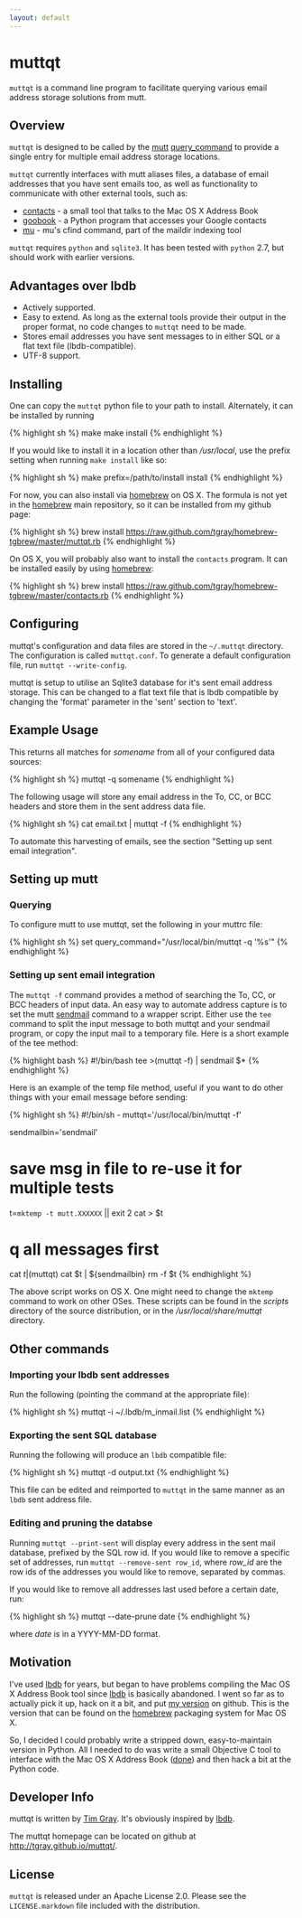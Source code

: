 ```yaml
---
layout: default
---
```

# muttqt #

`muttqt` is a command line program to facilitate querying various email address
storage solutions from mutt.

## Overview ##

`muttqt` is designed to be called by the [mutt][] [query_command][qc] to provide
a single entry for multiple email address storage locations.  

`muttqt` currently interfaces with mutt aliases files, a database of email
addresses that you have sent emails too, as well as functionality to communicate
with other external tools, such as:

- [contacts][] - a small tool that talks to the Mac OS X Address Book
- [goobook][] - a Python program that accesses your Google contacts
- [mu][] - mu's cfind command, part of the maildir indexing tool

`muttqt` requires `python` and `sqlite3`.  It has been tested with `python` 2.7,
but should work with earlier versions.

## Advantages over lbdb ##

- Actively supported.
- Easy to extend.  As long as the external tools provide their output in the
  proper format, no code changes to `muttqt` need to be made.
- Stores email addresses you have sent messages to in either SQL or a flat text
  file (lbdb-compatible).
- UTF-8 support.  

## Installing ##

One can copy the `muttqt` python file to your path to install.  Alternately, it
can be installed by running

{% highlight sh %}
make
make install
{% endhighlight %}

If you would like to install it in a location other than */usr/local*, use the
prefix setting when running `make install` like so:

{% highlight sh %}
make prefix=/path/to/install install
{% endhighlight %}

For now, you can also install via [homebrew][] on OS X.  The formula is not yet in the [homebrew][] main repository, so it can be installed from my github page:

{% highlight sh %}
brew install https://raw.github.com/tgray/homebrew-tgbrew/master/muttqt.rb
{% endhighlight %}

On OS X, you will probably also want to install the `contacts` program.  It can
be installed easily by using [homebrew][]:

{% highlight sh %}
brew install https://raw.github.com/tgray/homebrew-tgbrew/master/contacts.rb
{% endhighlight %}

## Configuring ##

muttqt's configuration and data files are stored in the `~/.muttqt` directory.
The configuration is called `muttqt.conf`.  To generate a default configuration
file, run `muttqt --write-config`.

muttqt is setup to utilise an Sqlite3 database for it's sent email address
storage.  This can be changed to a flat text file that is lbdb compatible by
changing the 'format' parameter in the 'sent' section to 'text'.

## Example Usage ##

This returns all matches for *somename* from all of your configured data sources:

{% highlight sh %}
muttqt -q somename
{% endhighlight %}

The following usage will store any email address in the To, CC, or BCC headers
and store them in the sent address data file.

{% highlight sh %}
cat email.txt | muttqt -f
{% endhighlight %}

To automate this harvesting of emails, see the section "Setting up sent email
integration".

## Setting up mutt ##

### Querying ###

To configure mutt to use muttqt, set the following in your muttrc file:

{% highlight sh %}
set query_command="/usr/local/bin/muttqt -q '%s'"
{% endhighlight %}

### Setting up sent email integration ###

The `muttqt -f` command provides a method of searching the To, CC, or BCC
headers of input data.  An easy way to automate address capture is to set the
mutt [sendmail][] command to a wrapper script.  Either use the `tee` command to
split the input message to both muttqt and your sendmail program, or copy the
input mail to a temporary file.  Here is a short example of the tee method:

{% highlight bash %}
#!/bin/bash
tee >(muttqt -f) | sendmail $*
{% endhighlight %}

Here is an example of the temp file method, useful if you want to do other things
with your email message before sending:

{% highlight sh %}
#!/bin/sh -
muttqt='/usr/local/bin/muttqt -f'

sendmailbin='sendmail'

# save msg in file to re-use it for multiple tests
t=`mktemp -t mutt.XXXXXX` || exit 2
cat > $t

# q all messages first
cat $t | ($muttqt)
cat $t | ${sendmailbin}
rm -f $t
{% endhighlight %}

The above script works on OS X.  One might need to change the `mktemp` command
to work on other OSes.  These scripts can be found in the *scripts* directory of
the source distribution, or in the */usr/local/share/muttqt* directory.

## Other commands ##

### Importing your lbdb sent addresses ###

Run the following (pointing the command at the appropriate file):

{% highlight sh %}
muttqt -i ~/.lbdb/m_inmail.list
{% endhighlight %}

### Exporting the sent SQL database ###

Running the following will produce an `lbdb` compatible file:  

{% highlight sh %}
muttqt -d output.txt
{% endhighlight %}

This file can be edited and reimported to `muttqt` in the same manner as an
`lbdb` sent address file.

### Editing and pruning the databse ###

Running `muttqt --print-sent` will display every address in the sent mail
database, prefixed by the SQL row id.  If you would like to remove a specific
set of addresses, run `muttqt --remove-sent row_id`, where *row_id* are the row
ids of the addresses you would like to remove, separated by commas.

If you would like to remove all addresses last used before a certain date, run:

{% highlight sh %}
muttqt --date-prune date
{% endhighlight %}

where *date* is in a YYYY-MM-DD format.

## Motivation ##

I've used [lbdb][] for years, but began to have problems compiling the Mac OS X
Address Book tool since [lbdb][] is basically abandoned.  I went so far as to
actually pick it up, hack on it a bit, and put [my version][tglbdb] on github.
This is the version that can be found on the [homebrew][] packaging system for
Mac OS X.

So, I decided I could probably write a stripped down, easy-to-maintain version
in Python.  All I needed to do was write a small Objective C tool to interface
with the Mac OS X Address Book ([done][contacts]) and then hack a bit at the
Python code.


[mutt]: http://www.mutt.org
[qc]: http://dev.mutt.org/doc/manual.html#query
[lbdb]: http://www.spinnaker.de/lbdb/
[tglbdb]: https://github.com/tgray/lbdb
[homebrew]: https://github.com/mxcl/homebrew
[contacts]: https://github.com/tgray/contacts
[goobook]: https://pypi.python.org/pypi/goobook/
[mu]: http://www.djcbsoftware.nl/code/mu/
[sendmail]: http://www.mutt.org/doc/devel/manual.html#sendmail

## Developer Info ##

muttqt is written by [Tim Gray][tggit].  It's obviously inspired by [lbdb][].

The muttqt homepage can be located on github at <http://tgray.github.io/muttqt/>.

[tggit]: https://github.com/tgray

## License ##

`muttqt` is released under an Apache License 2.0.  Please see the
`LICENSE.markdown` file included with the distribution.
